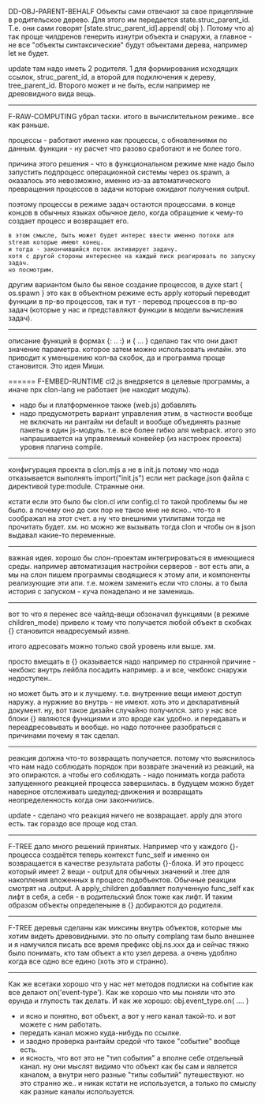 DD-OBJ-PARENT-BEHALF
Объекты сами отвечают за свое прицепляние в родительское дерево. 
Для этого им передается state.struc_parent_id.
Т.е. они сами говорят [state.struc_parent_id].append( obj ). 
Потому что а) так проще чилдренов генерить изнутри объекта и снаружи,
а главное - не все "объекты синтаксические" будут объектами дерева, например let не будет.

update там надо иметь 2 родителя. 1 для формирования исходящих ссылок, struc_parent_id, а второй для подключения к дереву, tree_parent_id. Второго может и не быть, если например не древовидного вида вещь.

---
F-RAW-COMPUTING
убрал таски. итого в вычислительном режиме.. все как раньше.

процессы - работают именно как процессы, с обновлениями по данным.
функции - ну расчет что разово сработают и не более того.

причина этого решения - что в функциональном режиме мне надо было запустить подпроцесс операционной системы через os.spawn, а оказалось это невозможно, именно из-за автоматического превращения процессов в задачи которые ожидают получения output.

поэтому процессы в режиме задач остаются процессами. в конце концов в обычных языках обычное дело, когда обращение к чему-то создает процесс и возвращает его.

	в этом смысле, быть может будет интерес ввести именно потоки аля stream которые имеют конец.
	и тогда - закончившийся поток активирует задачу.
	хотя с другой стороны интереснее на каждый писк реагировать по запуску задач.
	но посмотрим.

другим вариантом было бы явное создание процессов, в духе start { os.spawn }
это как в объектном режиме есть apply который переводит функции в пр-во процессов,
так и тут - перевод процессов в пр-во задач (которые у нас и представляют функции в модели вычисления задач).

-----
описание функций в формах {: .. :} и { ... } сделано так что они дают значение параметра.
которое затем можно использовать инлайн. 
это приводит к уменьшению кол-ва скобок, да и программа проще становится.
Это идея Миши.

======
F-EMBED-RUNTIME
cl2.js внедряется в целевые программы, а иначе npx clon-lang не работает (не находит модуль).
+ надо бы и платформенное также (web.js) добавлять
+ надо предусмотреть вариант управления этим, в частности вообще не включать ни рантайм ни default и вообще объединять разные пакеты в один js-модуль. т.е. все более гибко аля webpack.
итого это напрашивается на управляемый конвейер (из настроек проекта) уровня плагина compile.
------------

конфигурация проекта в clon.mjs а не в init.js
потому что нода отказывается выполнять import("init.js") если нет package.json файла с директивой type:module. Странные они. 

кстати если это было бы clon.cl или config.cl то такой проблемы бы не было.
а почему оно до сих пор не такое мне не ясно.. что-то я соображал на этот счет.
а ну что внешними утилитами тогда не прочитать будет. хм. но можно же вызывать тогда clon и чтобы он в json выдавал какие-то переменные.

*******************
важная идея. хорошо бы слон-проектам интегрироваться в имеющиеся среды.
например автоматизация настройки серверов - вот есть апи,
а мы на слон пишем программы сводящиеся к этому апи,
и компоненты реализующие эти апи. т.е. можем заменить если что слоны.
а то была история с запуском - куча понаделано и не заменишь.

*******************
вот то что я перенес все чайлд-вещи обзоначил функциями (в режиме children_mode)
привело к тому что получается любой объект в скобках {} становится неадресуемый извне.

итого адресовать можно только свой уровень или выше. хм.

просто вмещать в {} оказывается надо например по странной причине - чекбокс внутрь лейбла посадить например. а и все, чекбокс снаружи недоступен..

но может быть это и к лучшему. т.е. внутренние вещи имеют доступ наружу. а нуржние во внутрь - не имеют. хоть это и декларативный документ. ну, вот такое дизайн случайно получился.
зато у нас все блоки {} являются функциями и это вроде как удобно.
и передавать и переадресовывать и вообще. но надо поточнее разобраться с причинами почему я так сделал.

************************
реакция должна что-то возвращать получается. потому что выяснилось что нам надо соблюдать порядок при возврате значений из реакций, на это опираются.
а чтобы его соблюдать - надо понимать когда работа запущенного реакцией процесса завершилась.
в будущем можно будет наверное отслеживать шедулед-движения и возвращать неопределенность когда они закончились.

update - сделано что реакция ничего не возвращает. apply для этого есть. так гораздо все проще код стал.

************************
F-TREE дало много решений принятых. Например что у каждого {}-процесса создаётся теперь контекст func_self и именно он возвращается в качестве результата работы {}-блока. 
И это процесс который имеет 2 вещи - output для обычных значений и .tree для накопления вложенных в процесс подобъектов.
Обычные реакции смотрят на .output.
А apply_children добавляет полученную func_self как лифт в себя, а себя - в родительский блок тоже как лифт. И таким образом объекты определеныне в {} добираются до родителя.

************************
F-TREE деревья сделаны как миксины внутрь объектов, которые мы хотим видеть древовидными.
это по опыту complang там было внешнее и я намучился писать все время префикс obj.ns.xxx 
да и сейчас тяжко было понимать, кто там объект а кто узел дерева. а очень удоблно когда все одно все едино (хоть это и странно).

************************
Как же всетаки хорошо что у нас нет методов подписки на событие как все делают on('event-type'). Как же хорошо что мы поняли что это ерунда и глупость так делать.
И как же хорошо: obj.event_type.on( .... ) 
- и ясно и понятно, вот объект, а вот у него канал такой-то. и вот можете с ним работать.
- передать канал можно куда-нибудь по ссылке.
- и заодно проверка рантайм средой что такое "событие" вообще есть.
- и ясность, что вот это не "тип события" а вполне себе отдельный канал.
ну они мыслят видимо что объект как бы сам и является каналом, а внутри него разные "типы событий" путешествуют. но это странно же.. и никак кстати не используется, а только по смыслу как разные каналы используется.

